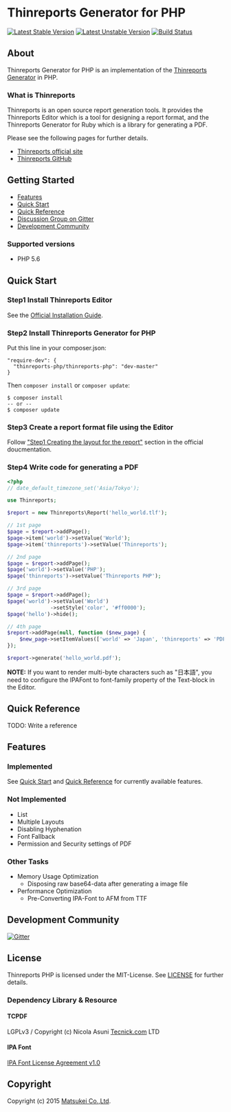 # Thinreports Generator for PHP

[![Latest Stable Version](https://poser.pugx.org/thinreports-php/thinreports-php/version)](https://packagist.org/packages/thinreports-php/thinreports-php)
[![Latest Unstable Version](https://poser.pugx.org/thinreports-php/thinreports-php/v/unstable)](//packagist.org/packages/thinreports-php/thinreports-php)
[![Build Status](https://travis-ci.org/thinreports-php/thinreports-php.svg)](https://travis-ci.org/thinreports-php/thinreports-php)

## About

Thinreports Generator for PHP is an implementation of
the [Thinreports Generator](https://github.com/thinreports/thinreports-generator) in PHP.

### What is Thinreports

Thinreports is an open source report generation tools.
It provides the Thinreports Editor which is a tool for designing a report format,
and the Thinreports Generator for Ruby which is a library for generating a PDF.

Please see the following pages for further details.

  * [Thinreports official site](http://www.thinreports.org)
  * [Thinreports GitHub](https://github.com/thinreports)

## Getting Started

  * [Features](#features)
  * [Quick Start](#quick-start)
  * [Quick Reference](#quick-reference)
  * [Discussion Group on Gitter](https://gitter.im/thinreports-php/thinreports-php?utm_source=share-link&utm_medium=link&utm_campaign=share-link)
  * [Development Community](#development-community)



### Supported versions

  * PHP 5.6

## Quick Start

### Step1 Install Thinreports Editor

See the [Official Installation Guide](http://www.thinreports.org/documentation/en/getting-started/installation.html).

### Step2 Install Thinreports Generator for PHP

Put this line in your composer.json:

    "require-dev": {
      "thinreports-php/thinreports-php": "dev-master"
    }

Then `composer install` or `composer update`:

    $ composer install
    -- or --
    $ composer update

### Step3 Create a report format file using the Editor

Follow ["Step1 Creating the layout for the report"](http://www.thinreports.org/documentation/en/getting-started/quickstart.html#toc-2) section in the official doucmentation.

### Step4 Write code for generating a PDF

```php
<?php
// date_default_timezone_set('Asia/Tokyo');

use Thinreports;

$report = new Thinreports\Report('hello_world.tlf');

// 1st page
$page = $report->addPage();
$page->item('world')->setValue('World');
$page->item('thinreports')->setValue('Thinreports');

// 2nd page
$page = $report->addPage();
$page('world')->setValue('PHP');
$page('thinreports')->setValue('Thinreports PHP');

// 3rd page
$page = $report->addPage();
$page('world')->setValue('World')
              ->setStyle('color', '#ff0000');
$page('hello')->hide();

// 4th page
$report->addPage(null, function ($new_page) {
    $new_page->setItemValues(['world' => 'Japan', 'thinreports' => 'PDF']);
});

$report->generate('hello_world.pdf');
```

**NOTE:**
If you want to render multi-byte characters such as "日本語",
you need to configure the IPAFont to font-family property of the Text-block in the Editor.

## Quick Reference

TODO: Write a reference

## Features

### Implemented

See [Quick Start](#quick-start) and [Quick Reference](#quick-reference)
for currently available features.

### Not Implemented

  * List
  * Multiple Layouts
  * Disabling Hyphenation
  * Font Fallback
  * Permission and Security settings of PDF

### Other Tasks

  * Memory Usage Optimization
    * Disposing raw base64-data after generating a image file
  * Performance Optimization
    * Pre-Converting IPA-Font to AFM from TTF

## Development Community

[![Gitter](https://badges.gitter.im/Join%20Chat.svg)](https://gitter.im/thinreports-php/thinreports-php/dev)

## License

Thinreports PHP is licensed under the MIT-License.
See [LICENSE](https://github.com/thinreports-php/thinreports-php/blob/master/LICENSE) for further details.

### Dependency Library & Resource

#### TCPDF

LGPLv3 / Copyright (c) Nicola Asuni [Tecnick.com](http://www.tecnick.com) LTD

#### IPA Font

[IPA Font License Agreement v1.0](http://ipafont.ipa.go.jp/ipa_font_license_v1.html)

## Copyright

Copyright (c) 2015 [Matsukei Co.,Ltd](http://www.matsukei.co.jp).
